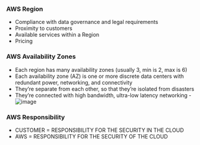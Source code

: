 ### AWS Region
-  Compliance with data governance and legal requirements
-  Proximity to customers
-  Available services within a Region
-  Pricing

### AWS Availability Zones
-  Each region has many availability zones (usually 3, min is 2, max is 6)
-  Each availability zone (AZ) is one or more discrete data centers with redundant power, networking, and connectivity
-  They’re separate from each other, so that they’re isolated from disasters
-  They’re connected with high bandwidth, ultra-low latency networking
-![image](https://user-images.githubusercontent.com/22877952/203110148-4af58b33-a5c5-466a-9b90-c98b2943c6d1.png)

### AWS Responsibility
- CUSTOMER = RESPONSIBILITY FOR THE SECURITY IN THE CLOUD
- AWS = RESPONSIBILITY FOR THE SECURITY OF THE CLOUD

